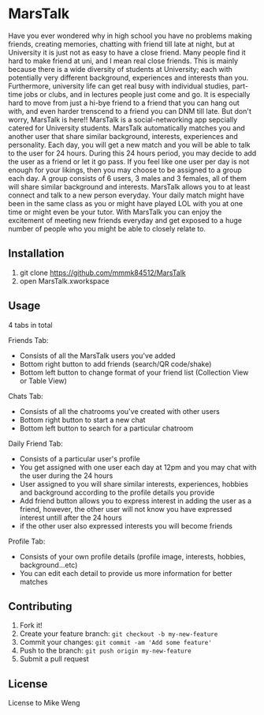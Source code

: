 # MarsTalk

Have you ever wondered why in high school you have no problems making friends, creating memories, chatting with friend till late at night, but at University it is just not as easy to have a close friend. Many people find it hard to make friend at uni, and I mean real close friends. This is mainly because there is a wide diversity of students at University; each with potentially very different background, experiences and interests than you. Furthermore, university life can get real busy with individual studies, part-time jobs or clubs, and in lectures people just come and go. It is especially hard to move from just a hi-bye friend to a friend that you can hang out with, and even harder trenscend to a friend you can DNM till late. But don't worry, MarsTalk is here!!
MarsTalk is a social-networking app sepcially catered for University students. MarsTalk automatically matches you and another user that share similar background, interests, experiences and personality. Each day, you will get a new match and you will be able to talk to the user for 24 hours. During this 24 hours period, you may decide to add the user as a friend or let it go pass.
If you feel like one user per day is not enough for your likings, then you may choose to be assigned to a group each day. A group consists of 6 users, 3 males and 3 females, all of them will share similar background and interests. 
MarsTalk allows you to at least connect and talk to a new person everyday. Your daily match might have been in the same class as you or might have played LOL with you at one time or might even be your tutor. With MarsTalk you can enjoy the excitement of meeting new friends everyday and get exposed to a huge number of people who you might be able to closely relate to.

## Installation

1. git clone https://github.com/mmmk84512/MarsTalk
2. open MarsTalk.xworkspace

## Usage
4 tabs in total

Friends Tab:
- Consists of all the MarsTalk users you've added
- Bottom right button to add friends (search/QR code/shake)
- Bottom left button to change format of your friend list (Collection View or Table View)

Chats Tab:
- Consists of all the chatrooms you've created with other users
- Bottom right button to start a new chat
- Bottom left button to search for a particular chatroom

Daily Friend Tab:
- Consists of a particular user's profile
- You get assigned with one user each day at 12pm and you may chat with the user during the 24 hours
- User assigned to you will share similar interests, experiences, hobbies and background according to the profile details you provide
- Add friend button allows you to express interest in adding the user as a friend, however, the other user will not know you have expressed interest untill after the 24 hours
- if the other user also expressed interests you will become friends

Profile Tab:
- Consists of your own profile details (profile image, interests, hobbies, background...etc)
- You can edit each detail to provide us more information for better matches

## Contributing

1. Fork it!
2. Create your feature branch: `git checkout -b my-new-feature`
3. Commit your changes: `git commit -am 'Add some feature'`
4. Push to the branch: `git push origin my-new-feature`
5. Submit a pull request

## License

License to Mike Weng

